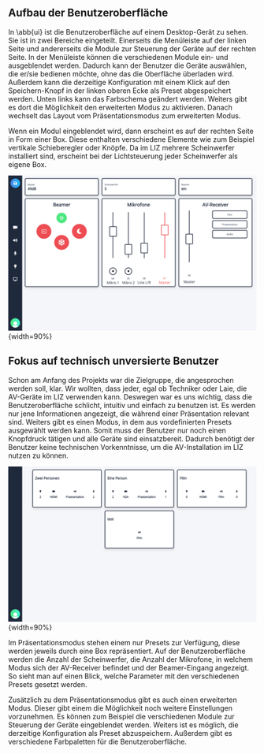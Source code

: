 ## Aufbau der Benutzeroberfläche
In \abb{ui} ist die Benutzeroberfläche auf einem Desktop-Gerät zu sehen. Sie ist in zwei Bereiche eingeteilt. Einerseits die Menüleiste auf der linken Seite und andererseits die Module zur Steuerung der Geräte auf der rechten Seite. In der Menüleiste können die verschiedenen Module ein- und ausgeblendet werden. Dadurch kann der Benutzer die Geräte auswählen, die er/sie bedienen möchte, ohne das die Oberfläche überladen wird. Außerdem kann die derzeitige Konfiguration mit einem Klick auf den Speichern-Knopf in der linken oberen Ecke als Preset abgespeichert werden. Unten links kann das Farbschema geändert werden. Weiters gibt es dort die Möglichkeit den erweiterten Modus zu aktivieren. Danach wechselt das Layout vom Präsentationsmodus zum erweiterten Modus.

Wenn ein Modul eingeblendet wird, dann erscheint es auf der rechten Seite in Form einer Box. Diese enthalten verschiedene Elemente wie zum Beispiel vertikale Schieberegler oder Knöpfe. Da im LIZ mehrere Scheinwerfer installiert sind, erscheint bei der Lichtsteuerung jeder Scheinwerfer als eigene Box.

![Die Benutzeroberfläche \label{ui}](bilder/Dominik/Oberflaeche.png){width=90%}

## Fokus auf technisch unversierte Benutzer

Schon am Anfang des Projekts war die Zielgruppe, die angesprochen werden soll, klar. Wir wollten, dass jeder, egal ob Techniker oder Laie, die AV-Geräte im LIZ verwenden kann. Deswegen war es uns wichtig, dass die Benutzeroberfläche schlicht, intuitiv und einfach zu benutzen ist. Es werden nur jene Informationen angezeigt, die während einer Präsentation relevant sind. Weiters gibt es einen Modus, in dem aus vordefinierten Presets ausgewählt werden kann. Somit muss der Benutzer nur noch einen Knopfdruck tätigen und alle Geräte sind einsatzbereit. Dadurch benötigt der Benutzer keine technischen Vorkenntnisse, um die AV-Installation im LIZ nutzen zu können.

![Der Präsentationsmodus \label{presi}](bilder/Dominik/Praesentationsmodus.png){width=90%}

Im Präsentationsmodus stehen einem nur Presets zur Verfügung, diese werden jeweils durch eine Box repräsentiert. Auf der Benutzeroberfläche werden die Anzahl der Scheinwerfer, die Anzahl der Mikrofone, in welchem Modus sich der AV-Receiver befindet und der Beamer-Eingang angezeigt. So sieht man auf einen Blick, welche Parameter mit den verschiedenen Presets gesetzt werden.

Zusätzlich zu dem Präsentationsmodus gibt es auch einen erweiterten Modus. Dieser gibt einem die Möglichkeit noch weitere Einstellungen vorzunehmen. Es können zum Beispiel die verschiedenen Module zur Steuerung der Geräte eingeblendet werden. Weiters ist es möglich, die derzeitige Konfiguration als Preset abzuspeichern. Außerdem gibt es verschiedene Farbpaletten für die Benutzeroberfläche.
